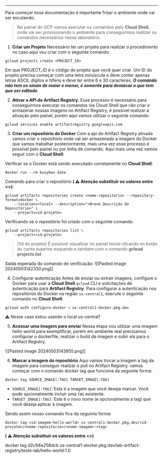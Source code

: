 ----------

Para começar essa documentação é importante frisar o ambiente onde vai ser excutando: 

> No painel do GCP vamos executar os comandos pelo **Cloud Shell**, onde vai ser provisionando o ambiente para conseguirmos realizar os comandos necessários nesse laboratório. 

1. **Criar um Projeto** 
	Necessário ter um projeto para realizar o procedimento no caso aqui vou criar com o seguinte comando: 

```
gcloud projects create <PROJECT_ID>
```

Em que PROJECT_ID é o código do projeto que você quer criar. Um ID do projeto precisa começar com uma letra minúscula e deve conter apenas letras ASCII, dígitos e hifens e deve ter entre 6 e 30 caracteres. ***O comando não tem os sinais de maior e menor, é somente para destacar o que tem que ser editado*** 

2. **Ativar a API do Artifact Registry.**
	 Esse processo é necessário para conseguirmos executar os comandos via Cloud Shell que vão criar e armazenar nossas imagens no Artifact Registry, é possível realizar a ativação pelo painel, porém aqui vamos utilizar o seguinte comando: 

```
gcloud services enable artifactregistry.googleapis.com
```

3.  **Criar um repositório do Docker**
	Com a api do Artifact Registry ativada vamos criar o repositório onde vai ser armazenado a imagem do Docker que vamos trabalhar posteriormente, mais uma vez esse processo é possível pelo painel ou por linha de comando. Aqui mais uma vez vamos seguir com o **Cloud Shell**: 


Verificar se o Docker está sendo executado corretamente no **Cloud Shell**: 
```
docker run --rm busybox date
```

Comando para criar o repositório **( ⚠️ Atenção substituir os valores entre <>)**: 
```
gcloud artifacts repositories create <nome-repositorio> --repository-format=docker \
    --location=<local> --description="<Breve Descrição do Repositório>" \
    --project=<id-projeto>
```

Verificando se o repositório foi criado com o seguinte comando: 
```
gcloud artifacts repositories list \
    --project=<id-projeto>
```

> [!Id do projeto]
>É possível visualizar no painel inicial clicando no botão do canto superior esquerdo e também com o comando  **gcloud projects list**

Saída esperada do comando de verificação: 
![[Pasted image 20240503142330.png]]

4. Configurar autenticação 
	 Antes de enviar ou extrair imagens, configure o Docker para usar a **Cloud Shell** `gcloud` CLI e solicitações de autenticação para **Artifact Registry**. Para configurar a autenticação nos repositórios do Docker na região `us-central1`, execute o seguinte comando no **Cloud Shell**:

```
gcloud auth configure-docker \ us-central1-docker.pkg.dev
```
⚠️ Nesse caso estou usando o local us-central1

5. **Acessar uma imagem para enviar**
	 Nessa etapa vou utilizar uma imagem hello-world para exemplificar, porém em ambiente real precisamos configurar o dockerfile, realizar o build da imagem e subir ela para o Artifact Registry. 

![[Pasted image 20240503143855.png]]

6. **Marcar a imagem do repositório**
	 Aqui vamos trocar a imagem a tag da imagem para conseguir realizar o pull no  Artifact Registry, vamos começar com o comando docker tag que funciona da seguinte forma: 

```
docker tag SOURCE_IMAGE[:TAG] TARGET_IMAGE[:TAG]
```

- `SOURCE_IMAGE[:TAG]`: Esta é a imagem que você deseja marcar. Você pode opcionalmente incluir uma `TAG` existente.
- `TARGET_IMAGE[:TAG]`: Este é o novo nome (e opcionalmente a tag) que você deseja aplicar à imagem.

Sendo assim nosso comando fica da seguinte forma: 

```
docker tag <id-imagem-hello-world> us-central1-docker.pkg.dev/<id-projeto>/<nome-repositorio>/<nome-imagem>:<tag>
```
**( ⚠️ Atenção substituir os valores entre <>)**


docker tag d2c94e258dcb us-central1-docker.pkg.dev/lab-artifact-registry/teste-lab/hello-world:1.0
